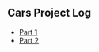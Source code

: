 ## Cars Project Log

 - [Part 1](http://www.hmpf.cz/ml/cart_project_log/part1.html)
 - [Part 2](http://www.hmpf.cz/ml/cart_project_log/part2.html)
